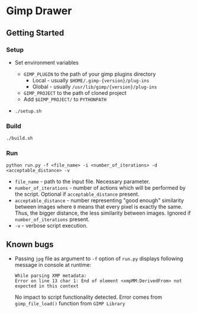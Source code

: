 # Gimp Drawer

## Getting Started

### Setup

* Set environment variables 
    * ```GIMP_PLUGIN``` to the path of your gimp plugins directory
        * Local - usually `````$HOME/.gimp-{version}/plug-ins`````
        * Global - usually `````/usr/lib/gimp/{version}/plug-ins`````
    * ```GIMP_PROJECT``` to the path of cloned project
    *  Add ```$GIMP_PROJECT/``` to ```PYTHONPATH```
 
* ```./setup.sh```

### Build

```
./build.sh
```

### Run

```
python run.py -f <file_name> -i <number_of_iterations> -d <acceptable_distance> -v
```
* ```file_name``` - path to the input file. Necessary parameter.
* ```number_of_iterations``` - number of actions which will be performed by the script. 
    Optional if ```acceptable_distance``` present. 
* ```acceptable_distance``` - number representing "good enough" similarity between images where ```0``` means that every 
    pixel is exactly the same. Thus, the bigger distance, the less similarity between images. 
    Ignored if ```number_of_iterations``` present.
* ```-v``` - verbose script execution.
    
## Known bugs

*   Passing ```jpg``` file as argument to ```-f``` option of ```run.py``` displays following message in console at runtime:
    ```
    While parsing XMP metadata:
    Error on line 13 char 1: End of element <xmpMM:DerivedFrom> not expected in this context
    ```
    No impact to script functionality detected. Error comes from ```gimp_file_load()``` function from ```GIMP Library```